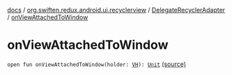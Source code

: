 [docs](../../index.md) / [org.swiften.redux.android.ui.recyclerview](../index.md) / [DelegateRecyclerAdapter](index.md) / [onViewAttachedToWindow](./on-view-attached-to-window.md)

# onViewAttachedToWindow

`open fun onViewAttachedToWindow(holder: `[`VH`](index.md#VH)`): `[`Unit`](https://kotlinlang.org/api/latest/jvm/stdlib/kotlin/-unit/index.html) [(source)](https://github.com/protoman92/KotlinRedux/tree/master/android/android-recyclerview/src/main/java/org/swiften/redux/android/ui/recyclerview/RecyclerAdapter.kt#L64)